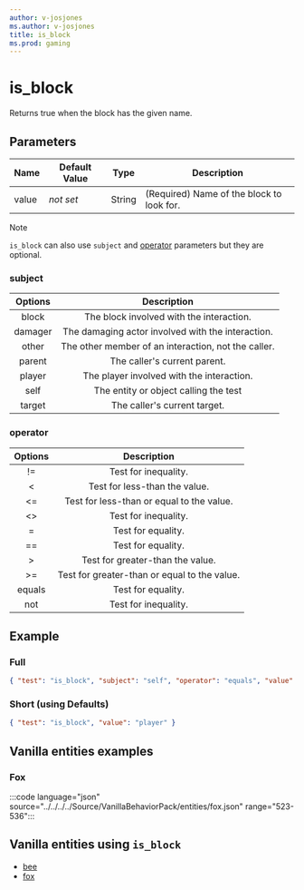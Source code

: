 ```yaml
---
author: v-josjones
ms.author: v-josjones
title: is_block
ms.prod: gaming
---
```


# is_block

Returns true when the block has the given name.

## Parameters

|Name |Default Value  |Type  |Description  |
|---------|---------|---------|---------|
|value |*not set* |String |(Required) Name of the block to look for. |

>[!Note]
> `is_block` can also use `subject` and [operator](../Definitions/NestedTables/operator.md) parameters but they are optional.

### subject

| Options| Description |
|:-----------:|:-----------:|
| block| The block involved with the interaction. |
| damager| The damaging actor involved with the interaction. |
| other| The other member of an interaction, not the caller. |
| parent| The caller's current parent. |
| player| The player involved with the interaction. |
| self| The entity or object calling the test |
| target| The caller's current target. |

### operator

| Options| Description |
|:-----------:|:-----------:|
| !=| Test for inequality. |
| <| Test for less-than the value. |
| <=| Test for less-than or equal to the value. |
| <>| Test for inequality. |
| =| Test for equality. |
| ==| Test for equality. |
| >| Test for greater-than the value. |
| >=| Test for greater-than or equal to the value. |
| equals| Test for equality. |
| not| Test for inequality. |

## Example

### Full

```json
{ "test": "is_block", "subject": "self", "operator": "equals", "value": "player" }
```

### Short (using Defaults)

```json
{ "test": "is_block", "value": "player" }
```

## Vanilla entities examples

### Fox

:::code language="json" source="../../../../Source/VanillaBehaviorPack/entities/fox.json" range="523-536":::

## Vanilla entities using `is_block`

- [bee](../../../../Source/VanillaBehaviorPack_Snippets/entities/bee.md)
- [fox](../../../../Source/VanillaBehaviorPack_Snippets/entities/fox.md)
